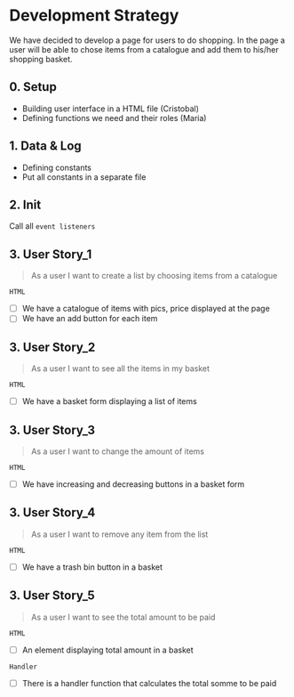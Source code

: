 # Development Strategy

We have decided to develop a page for users to do shopping.
In the page a user will be able to chose items from a catalogue and add them to his/her shopping basket.

## 0. Setup

- Building user interface in a HTML file (Cristobal)
- Defining functions we need and their roles (Maria)

## 1. Data & Log

- Defining constants
- Put all constants in a separate file

## 2. Init

Call all `event listeners`

## 3. User Story_1

> As a user I want to create a list by choosing items from a catalogue

`HTML`

- [ ] We have a catalogue of items with pics, price displayed at the page
- [ ] We have an add button for each item

## 3. User Story_2

> As a user I want to see all the items in my basket

`HTML`

- [ ] We have a basket form displaying a list of items

## 3. User Story_3

> As a user I want to change the amount of items

`HTML`

- [ ] We have increasing and decreasing buttons in a basket form

## 3. User Story_4

> As a user I want to remove any item from the list

`HTML`

- [ ] We have a trash bin button in a basket

## 3. User Story_5

> As a user I want to see the total amount to be paid

`HTML`

- [ ] An element displaying total amount in a basket

`Handler`

- [ ] There is a handler function that calculates the total somme to be paid

<!--

  There will be different types of tasks for each user story:
    `type: components`
    `type: css`
    `type: logic`
    `type: handlers`
    ...

-->
